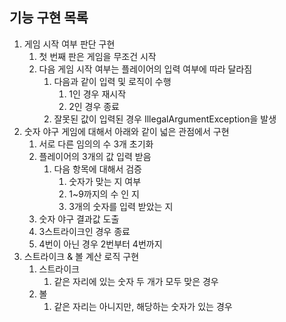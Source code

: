## 기능 구현 목록
1. 게임 시작 여부 판단 구현
   1. 첫 번째 판은 게임을 무조건 시작
   2. 다음 게임 시작 여부는 플레이어의 입력 여부에 따라 달라짐
      1. 다음과 같이 입력 및 로직이 수행
         1. 1인 경우 재시작
         2. 2인 경우 종료
      2. 잘못된 값이 입력된 경우 IllegalArgumentException을 발생
2. 숫자 야구 게임에 대해서 아래와 같이 넓은 관점에서 구현
   1. 서로 다른 임의의 수 3개 초기화
   2. 플레이어의 3개의 값 입력 받음
      1. 다음 항목에 대해서 검증
         1. 숫자가 맞는 지 여부
         2. 1~9까지의 수 인 지
         3. 3개의 숫자를 입력 받았는 지
   3. 숫자 야구 결과값 도출
   4. 3스트라이크인 경우 종료
   5. 4번이 아닌 경우 2번부터 4번까지
3. 스트라이크 & 볼 계산 로직 구현
   1. 스트라이크
      1. 같은 자리에 있는 숫자 두 개가 모두 맞은 경우
   2. 볼
      1. 같은 자리는 아니지만, 해당하는 숫자가 있는 경우

